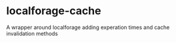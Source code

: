 # localforage-cache
A wrapper around localforage adding experation times and cache invalidation methods
